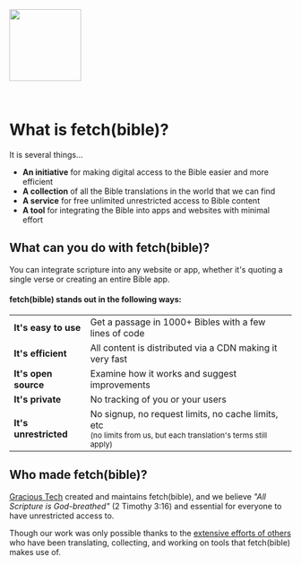 
<img src='/icon.svg' width='128' style='margin: auto'>

&nbsp;


# What is fetch(bible)?
It is several things...

 * __An initiative__ for making digital access to the Bible easier and more efficient
 * __A collection__ of all the Bible translations in the world that we can find
 * __A service__ for free unlimited unrestricted access to Bible content
 * __A tool__ for integrating the Bible into apps and websites with minimal effort


## What can you do with fetch(bible)?

You can integrate scripture into any website or app, whether it's quoting a single verse or creating an entire Bible app.

#### fetch(bible) stands out in the following ways:

<table>
    <tr style='background-color: transparent'>
        <td><strong>It's easy to use</strong></td>
        <td>Get a passage in 1000+ Bibles with a few lines of code</td>
    </tr>
    <tr style='background-color: transparent'>
        <td><strong>It's efficient</strong></td>
        <td>All content is distributed via a CDN making it very fast</td>
    </tr>
    <tr style='background-color: transparent'>
        <td><strong>It's open source</strong></td>
        <td>Examine how it works and suggest improvements</td>
    </tr>
    <tr style='background-color: transparent'>
        <td><strong>It's private</strong></td>
        <td>No tracking of you or your users</td>
    </tr>
    <tr style='background-color: transparent'>
        <td><strong>It's unrestricted</strong></td>
        <td>
            No signup, no request limits, no cache limits, etc
            <br>
            <small>(no limits from us, but each translation's terms still apply)</small>
        </td>
    </tr>
</table>


 <!-- * [The fetch(bible) app](https://app.fetch.bible/)
 * [Track Bible](https://track.bible) -->


## Who made fetch(bible)?

[Gracious Tech](https://gracious.tech) created and maintains fetch(bible), and we believe _"All Scripture is God-breathed"_ (2 Timothy 3:16) and essential for everyone to have unrestricted access to.

Though our work was only possible thanks to the [extensive efforts of others](/legal/credits/) who have been translating, collecting, and working on tools that fetch(bible) makes use of.
